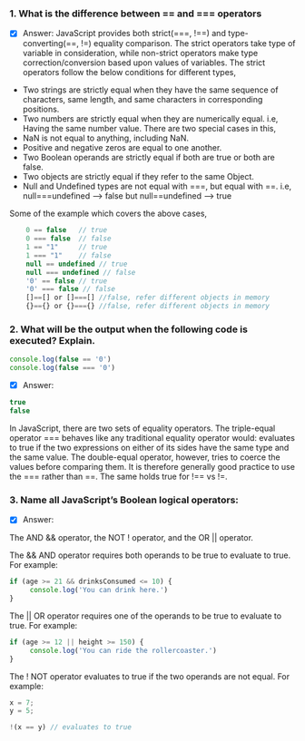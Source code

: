 ### 1. What is the difference between == and === operators
- [x] Answer: JavaScript provides both strict(===, !==) and type-converting(==, !=) equality comparison. The strict operators take type of variable in consideration, while non-strict operators make type correction/conversion based upon values of variables. The strict operators follow the below conditions for different types,

- Two strings are strictly equal when they have the same sequence of characters, same length, and same characters in corresponding positions.
- Two numbers are strictly equal when they are numerically equal. i.e, Having the same number value. There are two special cases in this,
- NaN is not equal to anything, including NaN.
- Positive and negative zeros are equal to one another.
- Two Boolean operands are strictly equal if both are true or both are false.
- Two objects are strictly equal if they refer to the same Object.
- Null and Undefined types are not equal with ===, but equal with ==. i.e, null===undefined --> false but null==undefined --> true

Some of the example which covers the above cases,
```js
    0 == false   // true
    0 === false  // false
    1 == "1"     // true
    1 === "1"    // false
    null == undefined // true
    null === undefined // false
    '0' == false // true
    '0' === false // false
    []==[] or []===[] //false, refer different objects in memory
    {}=={} or {}==={} //false, refer different objects in memory
```

### 2. What will be the output when the following code is executed? Explain.

```js
console.log(false == '0')
console.log(false === '0')
```
- [x] Answer: 
```js
true
false
```
In JavaScript, there are two sets of equality operators. The triple-equal operator === behaves like any traditional equality operator would: evaluates to true if the two expressions on either of its sides have the same type and the same value. The double-equal operator, however, tries to coerce the values before comparing them. It is therefore generally good practice to use the === rather than ==. The same holds true for !== vs !=.

### 3.  Name all JavaScript’s Boolean logical operators:

- [x] Answer: 

The AND && operator, the NOT ! operator, and the OR || operator.

The && AND operator requires both operands to be true to evaluate to true. For example:
```js
if (age >= 21 && drinksConsumed <= 10) { 
     console.log('You can drink here.')
}
```
The || OR operator requires one of the operands to be true to evaluate to true. For example:
```js
if (age >= 12 || height >= 150) { 
     console.log('You can ride the rollercoaster.') 
}
```
The ! NOT operator evaluates to true if the two operands are not equal. For example:
```js
x = 7;
y = 5;

!(x == y) // evaluates to true
```